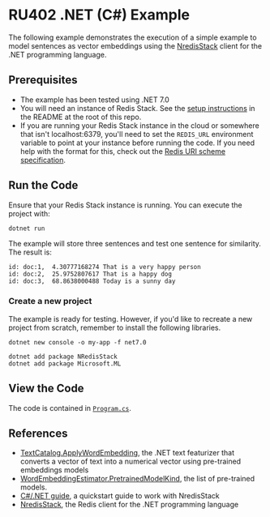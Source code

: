 
# RU402 .NET (C#) Example

The following example demonstrates the execution of a simple example to model sentences as vector embeddings using the [NredisStack](https://github.com/redis/NRedisStack/) client for the .NET programming language.

## Prerequisites

* The example has been tested using .NET 7.0
* You will need an instance of Redis Stack.  See the [setup instructions](/README.md) in the README at the root of this repo.
* If you are running your Redis Stack instance in the cloud or somewhere that isn't localhost:6379, you'll need to set the `REDIS_URL` environment variable to point at your instance before running the code.  If you need help with the format for this, check out the [Redis URI scheme specification](https://www.iana.org/assignments/uri-schemes/prov/redis).

## Run the Code

Ensure that your Redis Stack instance is running. You can execute the project with:

```
dotnet run
```

The example will store three sentences and test one sentence for similarity. The result is:

```text
id: doc:1,  4.30777168274 That is a very happy person
id: doc:2,  25.9752807617 That is a happy dog
id: doc:3,  68.8638000488 Today is a sunny day
```

### Create a new project

The example is ready for testing. However, if you'd like to recreate a new project from scratch, remember to install the following libraries.

```
dotnet new console -o my-app -f net7.0

dotnet add package NRedisStack
dotnet add package Microsoft.ML
```

## View the Code

The code is contained in [`Program.cs`](./my-app/Program.cs).


## References

- [TextCatalog.ApplyWordEmbedding](https://learn.microsoft.com/en-us/dotnet/api/microsoft.ml.textcatalog.applywordembedding?view=ml-dotnet), the .NET text featurizer that converts a vector of text into a numerical vector using pre-trained embeddings models
- [WordEmbeddingEstimator.PretrainedModelKind](https://learn.microsoft.com/en-us/dotnet/api/microsoft.ml.transforms.text.wordembeddingestimator.pretrainedmodelkind?view=ml-dotnet), the list of pre-trained models.
- [C#/.NET guide](https://redis.io/docs/clients/dotnet/), a quickstart guide to work with NredisStack
- [NredisStack](https://github.com/redis/NRedisStack/), the Redis client for the .NET programming language
















